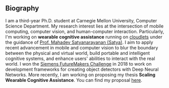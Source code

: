<section class="thirteen columns" markdown="1">

# Biography

I am a third-year Ph.D. student at Carnegie Mellon University, Computer Science
Department. My research interest lies at the intersection of mobile computing,
computer vision, and human-computer interaction. Particularly, I'm working on
**wearable cognitive assistance** running on
[cloudlets](http://elijah.cs.cmu.edu/) under the guidance of [Prof. Mahadev
Satyanarayanan (Satya)](https://www.cs.cmu.edu/~satya/). I aim to apply recent
advancement in mobile and computer vision to blur the boundary between the
physical and virtual world, build portable and intelligent cognitive systems,
and enhance users' abilities to interact with the real world. I won the
[Siemens FutureMakers
Challenge](http://news.usa.siemens.biz/press-release/siemens-usa/siemens-leading-us-universities-host-series-rd-challenges-bolster-innovati)
in 2018 to work on development frameworks for creating object detectors with Deep Neural
Networks. More recently, I am working on proposing my thesis **Scaling Wearable Cognitive
Assistance**. You can find my proposal [here](assets/proposal.pdf).
</section>
